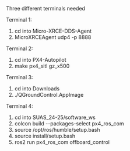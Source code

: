 Three different terminals needed

Terminal 1:
1. cd into Micro-XRCE-DDS-Agent
2. MicroXRCEAgent udp4 -p 8888

Terminal 2:
1. cd into PX4-Autopilot
2. make px4_sitl gz_x500

Terminal 3:
1. cd into Downloads
2. ./QGroundControl.AppImage

Terminal 4:
1. cd into SUAS_24-25/software_ws
2. colcon build --packages-select px4_ros_com
3. source /opt/ros/humble/setup.bash 
4. source install/setup.bash 
5. ros2 run px4_ros_com offboard_control